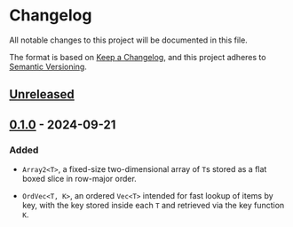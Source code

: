 # Changelog

All notable changes to this project will be documented in this file.

The format is based on [Keep a Changelog](https://keepachangelog.com/en/1.1.0/),
and this project adheres to [Semantic Versioning](https://semver.org/spec/v2.0.0.html).

## [Unreleased]

## [0.1.0] - 2024-09-21

### Added

- `Array2<T>`, a fixed-size two-dimensional array of `T`s stored as a flat boxed slice in row-major order.
* `OrdVec<T, K>`, an ordered `Vec<T>` intended for fast lookup of items by key, with the key stored inside each `T` and retrieved via the key function `K`.

[unreleased]: https://github.com/timlathy/contiguous_collections/compare/v0.1.0...HEAD
[0.1.0]: https://github.com/timlathy/contiguous_collections/releases/tag/v0.1.0

